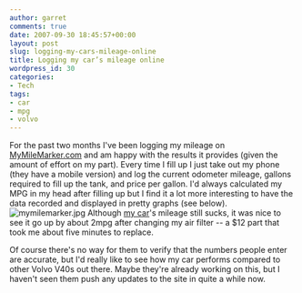```yaml
---
author: garret
comments: true
date: 2007-09-30 18:45:57+00:00
layout: post
slug: logging-my-cars-mileage-online
title: Logging my car’s mileage online
wordpress_id: 30
categories:
- Tech
tags:
- car
- mpg
- volvo
---
```


For the past two months I've been logging my mileage on [MyMileMarker.com](http://www.mymilemarker.com) and am happy with the results it provides (given the amount of effort on my part). Every time I fill up I just take out my phone (they have a mobile version) and log the current odometer mileage, gallons required to fill up the tank, and price per gallon. I'd always calculated my MPG in my head after filling up but I find it a lot more interesting to have the data recorded and displayed in pretty graphs (see below).
![mymilemarker.jpg](http://www.powdahound.com/wp-content/uploads/2007/09/mymilemarker.jpg)
Although [my car](http://en.wikipedia.org/wiki/Volvo_V40)'s mileage still sucks, it was nice to see it go up by about 2mpg after changing my air filter -- a $12 part that took me about five minutes to replace.

Of course there's no way for them to verify that the numbers people enter are accurate, but I'd really like to see how my car performs compared to other Volvo V40s out there. Maybe they're already working on this, but I haven't seen them push any updates to the site in quite a while now.
